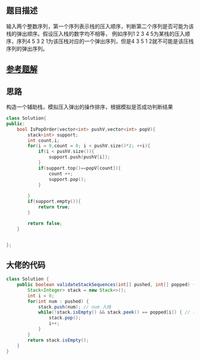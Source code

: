 ## 题目描述
输入两个整数序列，第一个序列表示栈的压入顺序，判断第二个序列是否可能为该栈的弹出顺序。假设压入栈的数字均不相等，
例如序列1 2 3 4 5为某栈的压入顺序，序列4 5 3 2 1为该压栈对应的一个弹出序列，但是4 3 5 1 2就不可能是该压栈序列的弹出序列。

## [参考题解](https://leetcode-cn.com/problems/zhan-de-ya-ru-dan-chu-xu-lie-lcof/solution/mian-shi-ti-31-zhan-de-ya-ru-dan-chu-xu-lie-mo-n-2/)

## 思路
构造一个辅助栈，模拟压入弹出的操作排序，根据模拟是否成功判断结果
```c++
class Solution{
public:
    bool IsPopOrder(vector<int> pushV,vector<int> popV){
        stack<int> support;
        int count,i;
        for(i = 0,count = 0; i < pushV.size()*2; ++i){
            if(i < pushV.size()){
                support.push(pushV[i]);
            }
            if(support.top()==popV[count]){
                count ++;
                support.pop();
            }
            
        }
        if(support.empty()){
            return true;
        }

        return false;
    }


};
```

## 大佬的代码
```java
class Solution {
    public boolean validateStackSequences(int[] pushed, int[] popped) {
        Stack<Integer> stack = new Stack<>();
        int i = 0;
        for(int num : pushed) {
            stack.push(num); // num 入栈
            while(!stack.isEmpty() && stack.peek() == popped[i]) { // 循环判断与出栈
                stack.pop();
                i++;
            }
        }
        return stack.isEmpty();
    }
}

```
